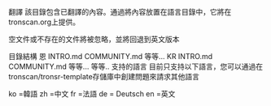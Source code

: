 翻譯
該目錄包含已翻譯的內容。通過將內容放置在語言目錄中，它將在tronscan.org上提供。

空文件或不存在的文件將被忽略，並將回退到英文版本

目錄結構
恩
INTRO.md
COMMUNITY.md
等等...
KR
INTRO.md
COMMUNITY.md
等等...
等等..
支持的語言
目前只支持以下語言，您可以通過在tronscan/tronsr-template存儲庫中創建問題來請求其他語言

ko =韓語
zh =中文
fr =法語
de = Deutsch
en =英文
